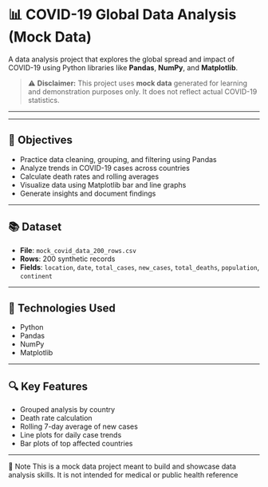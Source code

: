 # 📊 COVID-19 Global Data Analysis (Mock Data)

A data analysis project that explores the global spread and impact of COVID-19 using Python libraries like **Pandas**, **NumPy**, and **Matplotlib**.

> ⚠️ **Disclaimer:** This project uses **mock data** generated for learning and demonstration purposes only. It does not reflect actual COVID-19 statistics.

---

---

## 🧠 Objectives

- Practice data cleaning, grouping, and filtering using Pandas
- Analyze trends in COVID-19 cases across countries
- Calculate death rates and rolling averages
- Visualize data using Matplotlib bar and line graphs
- Generate insights and document findings

---

## 📚 Dataset

- **File**: `mock_covid_data_200_rows.csv`
- **Rows**: 200 synthetic records
- **Fields**: `location`, `date`, `total_cases`, `new_cases`, `total_deaths`, `population`, `continent`

---

## 🔧 Technologies Used

- Python 
- Pandas
- NumPy
- Matplotlib

---

## 🔍 Key Features

- Grouped analysis by country
- Death rate calculation
- Rolling 7-day average of new cases
- Line plots for daily case trends
- Bar plots of top affected countries

---

📌 Note
This is a mock data project meant to build and showcase data analysis skills. It is not intended for medical or public health reference



